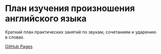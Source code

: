 # План изучения произношения английского языка

Краткий план практических занятий по звукам, сочетаниям и ударению в словах.

[GitHub Pages](https://alexander-topilskii.github.io/English-Pronunciation/)
